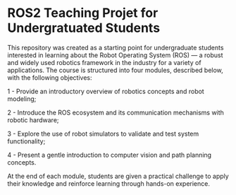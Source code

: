 # ROS2 Teaching Projet for Undergratuated Students
This repository was created as a starting point for undergraduate students interested in learning about the Robot Operating System (ROS) — a robust and widely used robotics framework in the industry for a variety of applications. The course is structured into four modules, described below, with the following objectives: 

1 - Provide an introductory overview of robotics concepts and robot modeling;

2 - Introduce the ROS ecosystem and its communication mechanisms with robotic hardware;

3 - Explore the use of robot simulators to validate and test system functionality;

4 - Present a gentle introduction to computer vision and path planning concepts.

At the end of each module, students are given a practical challenge to apply their knowledge and reinforce learning through hands-on experience.
